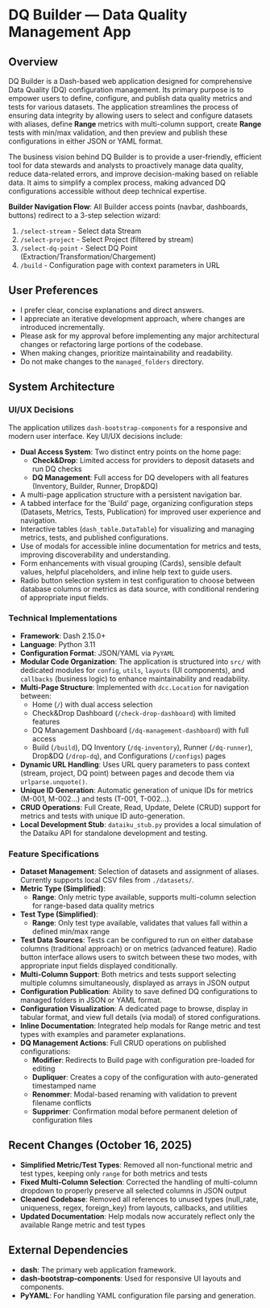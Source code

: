 # DQ Builder — Data Quality Management App

## Overview
DQ Builder is a Dash-based web application designed for comprehensive Data Quality (DQ) configuration management. Its primary purpose is to empower users to define, configure, and publish data quality metrics and tests for various datasets. The application streamlines the process of ensuring data integrity by allowing users to select and configure datasets with aliases, define **Range** metrics with multi-column support, create **Range** tests with min/max validation, and then preview and publish these configurations in either JSON or YAML format.

The business vision behind DQ Builder is to provide a user-friendly, efficient tool for data stewards and analysts to proactively manage data quality, reduce data-related errors, and improve decision-making based on reliable data. It aims to simplify a complex process, making advanced DQ configurations accessible without deep technical expertise.

**Builder Navigation Flow**: All Builder access points (navbar, dashboards, buttons) redirect to a 3-step selection wizard:
1. `/select-stream` - Select data Stream
2. `/select-project` - Select Project (filtered by stream)
3. `/select-dq-point` - Select DQ Point (Extraction/Transformation/Chargement)
4. `/build` - Configuration page with context parameters in URL

## User Preferences
- I prefer clear, concise explanations and direct answers.
- I appreciate an iterative development approach, where changes are introduced incrementally.
- Please ask for my approval before implementing any major architectural changes or refactoring large portions of the codebase.
- When making changes, prioritize maintainability and readability.
- Do not make changes to the `managed_folders` directory.

## System Architecture

### UI/UX Decisions
The application utilizes `dash-bootstrap-components` for a responsive and modern user interface. Key UI/UX decisions include:
- **Dual Access System**: Two distinct entry points on the home page:
  - **Check&Drop**: Limited access for providers to deposit datasets and run DQ checks
  - **DQ Management**: Full access for DQ developers with all features (Inventory, Builder, Runner, Drop&DQ)
- A multi-page application structure with a persistent navigation bar.
- A tabbed interface for the 'Build' page, organizing configuration steps (Datasets, Metrics, Tests, Publication) for improved user experience and navigation.
- Interactive tables (`dash_table.DataTable`) for visualizing and managing metrics, tests, and published configurations.
- Use of modals for accessible inline documentation for metrics and tests, improving discoverability and understanding.
- Form enhancements with visual grouping (Cards), sensible default values, helpful placeholders, and inline help text to guide users.
- Radio button selection system in test configuration to choose between database columns or metrics as data source, with conditional rendering of appropriate input fields.

### Technical Implementations
- **Framework**: Dash 2.15.0+
- **Language**: Python 3.11
- **Configuration Format**: JSON/YAML via `PyYAML`
- **Modular Code Organization**: The application is structured into `src/` with dedicated modules for `config`, `utils`, `layouts` (UI components), and `callbacks` (business logic) to enhance maintainability and readability.
- **Multi-Page Structure**: Implemented with `dcc.Location` for navigation between:
  - Home (`/`) with dual access selection
  - Check&Drop Dashboard (`/check-drop-dashboard`) with limited features
  - DQ Management Dashboard (`/dq-management-dashboard`) with full access
  - Build (`/build`), DQ Inventory (`/dq-inventory`), Runner (`/dq-runner`), Drop&DQ (`/drop-dq`), and Configurations (`/configs`) pages
- **Dynamic URL Handling**: Uses URL query parameters to pass context (stream, project, DQ point) between pages and decode them via `urlparse.unquote()`.
- **Unique ID Generation**: Automatic generation of unique IDs for metrics (M-001, M-002...) and tests (T-001, T-002...).
- **CRUD Operations**: Full Create, Read, Update, Delete (CRUD) support for metrics and tests with unique ID auto-generation.
- **Local Development Stub**: `dataiku_stub.py` provides a local simulation of the Dataiku API for standalone development and testing.

### Feature Specifications
- **Dataset Management**: Selection of datasets and assignment of aliases. Currently supports local CSV files from `./datasets/`.
- **Metric Type (Simplified)**: 
  - **Range**: Only metric type available, supports multi-column selection for range-based data quality metrics
- **Test Type (Simplified)**: 
  - **Range**: Only test type available, validates that values fall within a defined min/max range
- **Test Data Sources**: Tests can be configured to run on either database columns (traditional approach) or on metrics (advanced feature). Radio button interface allows users to switch between these two modes, with appropriate input fields displayed conditionally.
- **Multi-Column Support**: Both metrics and tests support selecting multiple columns simultaneously, displayed as arrays in JSON output
- **Configuration Publication**: Ability to save defined DQ configurations to managed folders in JSON or YAML format.
- **Configuration Visualization**: A dedicated page to browse, display in tabular format, and view full details (via modal) of stored configurations.
- **Inline Documentation**: Integrated help modals for Range metric and test types with examples and parameter explanations.
- **DQ Management Actions**: Full CRUD operations on published configurations:
  - **Modifier**: Redirects to Build page with configuration pre-loaded for editing
  - **Dupliquer**: Creates a copy of the configuration with auto-generated timestamped name
  - **Renommer**: Modal-based renaming with validation to prevent filename conflicts
  - **Supprimer**: Confirmation modal before permanent deletion of configuration files

## Recent Changes (October 16, 2025)
- **Simplified Metric/Test Types**: Removed all non-functional metric and test types, keeping only `range` for both metrics and tests
- **Fixed Multi-Column Selection**: Corrected the handling of multi-column dropdown to properly preserve all selected columns in JSON output
- **Cleaned Codebase**: Removed all references to unused types (null_rate, uniqueness, regex, foreign_key) from layouts, callbacks, and utilities
- **Updated Documentation**: Help modals now accurately reflect only the available Range metric and test types

## External Dependencies
- **dash**: The primary web application framework.
- **dash-bootstrap-components**: Used for responsive UI layouts and components.
- **PyYAML**: For handling YAML configuration file parsing and generation.